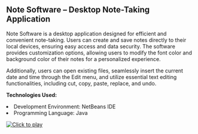 <h2>Note Software – Desktop Note-Taking Application</h2>
<p>Note Software is a desktop application designed for efficient and convenient note-taking. Users can create and save notes directly to their local devices, ensuring easy access and data security. The software provides customization options, allowing users to modify the font color and background color of their notes for a personalized experience.</p>

<p>Additionally, users can open existing files, seamlessly insert the current date and time through the Edit menu, and utilize essential text editing functionalities, including cut, copy, paste, replace, and undo.</p>

<b>Technologies Used:</b>
<li>Development Environment: NetBeans IDE</li>
<li>Programming Language: Java</li>

[![Click to play](https://img.youtube.com/vi/tcK5UOqYVdo/0.jpg)](https://www.youtube.com/watch?v=tcK5UOqYVdo)

